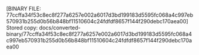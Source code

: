 [BINARY FILE: 77ccffa34f53c8ec8f277a6257e002a6017d3bd199183d5595fc068a4c997eb570931b255d0b56b848bf11510604c24fdfdf8657f144f290debc170aea00]
Stored copy: docs/converted-binary/77ccffa34f53c8ec8f277a6257e002a6017d3bd199183d5595fc068a4c997eb570931b255d0b56b848bf11510604c24fdfdf8657f144f290debc170aea00
